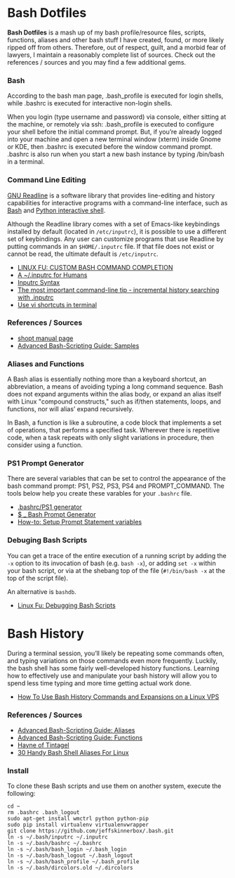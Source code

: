 <!--
Maintainer:   jeffskinnerbox@yahoo.com / www.jeffskinnerbox.me
Version:      1.1.0
-->

# Bash Dotfiles
**Bash Dotfiles** is a mash up of my bash profile/resource files, scripts, functions,
aliases and other bash stuff I have created, found, or more likely ripped off from others.
Therefore, out of respect, guilt, and a morbid fear of lawyers, I maintain a reasonably
complete list of sources.  Check out the references / sources and you may find
a few additional gems.

### Bash
According to the bash man page, .bash_profile is executed for login shells,
while .bashrc is executed for interactive non-login shells.

When you login (type username and password) via console, either sitting at the
machine, or remotely via ssh: .bash_profile is executed to configure your shell
before the initial command prompt.  But, if you’re already logged into your
machine and open a new terminal window (xterm) inside Gnome or KDE, then
.bashrc is executed before the window command prompt. .bashrc is also run when
you start a new bash instance by typing /bin/bash in a terminal.

### Command Line Editing
[GNU Readline][03] is a software library that provides line-editing and history capabilities
for interactive programs with a command-line interface,
such as [Bash][01] and [Python interactive shell][02].

Although the Readline library comes with a set of Emacs-like keybindings installed by default
(located in `/etc/inputrc`),
it is possible to use a different set of keybindings.
Any user can customize programs that use Readline by putting commands in an `$HOME/.inputrc` file.
If that file does not exist or cannot be read, the ultimate default is `/etc/inputrc`.

* [LINUX FU: CUSTOM BASH COMMAND COMPLETION](https://hackaday.com/2018/01/19/linux-fu-custom-bash-command-completion/)
* [A ~/.inputrc for Humans](https://www.topbug.net/blog/2017/07/31/inputrc-for-humans/)
* [Inputrc Syntax](https://ss64.com/bash/syntax-inputrc.html)
* [The most important command-line tip - incremental history searching with .inputrc](http://codeinthehole.com/tips/the-most-important-command-line-tip-incremental-history-searching-with-inputrc/)
* [Use vi shortcuts in terminal](http://vim.wikia.com/wiki/Use_vi_shortcuts_in_terminal)

### References / Sources
* [shopt manual page](http://ss64.com/bash/shopt.html)
* [Advanced Bash-Scripting Guide: Samples](http://tldp.org/LDP/abs/html/sample-bashrc.html)

### Aliases and Functions
A Bash alias is essentially nothing more than a keyboard shortcut, an
abbreviation, a means of avoiding typing a long command sequence.  Bash does
not expand arguments within the alias body, or expand an alias itself with Linux
"compound constructs," such as if/then statements, loops, and functions, nor
will alias’ expand recursively.

In Bash, a function is like a subroutine, a code block that implements a set of
operations, that performs a specified task. Wherever there is repetitive code,
when a task repeats with only slight variations in procedure, then consider
using a function.

### PS1 Prompt Generator
There are several variables that can be set to control the appearance of the
bash command prompt: PS1, PS2, PS3, PS4 and PROMPT_COMMAND.
The tools below help you create these varables for your `.bashrc` file.

* [.bashrc/PS1 generator](http://bashrcgenerator.com/)
* [$ _ Bash Prompt Generator](https://scriptim.github.io/bash-prompt-generator/)
* [How-to: Setup Prompt Statement variables](https://ss64.com/bash/syntax-prompt.html)

### Debuging Bash Scripts
You can get a trace of the entire execution of a running script by adding
the `-x` option to its invocation of bash (e.g. `bash -x`),
or adding `set -x` within your bash script,
or via at the shebang top of the file (`#!/bin/bash -x` at the top of the script file).

An alternative is `bashdb`.

* [Linux Fu: Debugging Bash Scripts](https://hackaday.com/2019/12/11/linux-fu-debugging-bash-scripts/)

# Bash History
During a terminal session, you’ll likely be repeating some commands often, and typing variations on those commands even more frequently.
Luckily, the bash shell has some fairly well-developed history functions. Learning how to effectively use and manipulate your bash history will allow you to spend less time typing and more time getting actual work done.

* [How To Use Bash History Commands and Expansions on a Linux VPS](https://www.digitalocean.com/community/tutorials/how-to-use-bash-history-commands-and-expansions-on-a-linux-vps)

### References / Sources
* [Advanced Bash-Scripting Guide: Aliases](http://tldp.org/LDP/abs/html/aliases.html})
* [Advanced Bash-Scripting Guide: Functions](http://tldp.org/LDP/abs/html/functions.html)
* [Hayne of Tintagel](http://hayne.net/MacDev/Bash/aliases.bash)
* [30 Handy Bash Shell Aliases For Linux](http://www.cyberciti.biz/tips/bash-aliases-mac-centos-linux-unix.html)

### Install
To clone these Bash scripts and use them on another system, execute the following:

    cd ~
    rm .bashrc .bash_logout
    sudo apt-get install wmctrl python python-pip
    sudo pip install virtualenv virtualenvwrapper
    git clone https://github.com/jeffskinnerbox/.bash.git
    ln -s ~/.bash/inputrc ~/.inputrc
    ln -s ~/.bash/bashrc ~/.bashrc
    ln -s ~/.bash/bash_login ~/.bash_login
    ln -s ~/.bash/bash_logout ~/.bash_logout
    ln -s ~/.bash/bash_profile ~/.bash_profile
    ln -s ~/.bash/dircolors.old ~/.dircolors


[01]:https://www.gnu.org/software/bash/
[02]:https://www.digitalocean.com/community/tutorials/how-to-work-with-the-python-interactive-console
[03]:https://tiswww.case.edu/php/chet/readline/rltop.html

